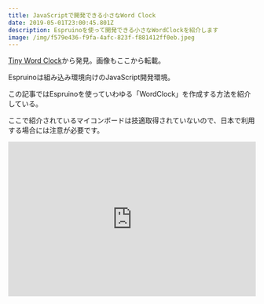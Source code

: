 ```yaml
---
title: JavaScriptで開発できる小さなWord Clock
date: 2019-05-01T23:00:45.801Z
description: Espruinoを使って開発できる小さなWordClockを紹介します
image: /img/f579e436-f9fa-4afc-823f-f881412ff0eb.jpeg
---
```

[Tiny Word Clock](http://www.espruino.com/Tiny+Word+Clock)から発見。画像もここから転載。

Espruinoは組み込み環境向けのJavaScript開発環境。

この記事ではEspruinoを使っていわゆる「WordClock」を作成する方法を紹介している。

ここで紹介されているマイコンボードは技適取得されていないので、日本で利用する場合には注意が必要です。

<iframe width="100%" height="315" src="https://www.youtube.com/embed/NL0ehzrf1qQ" frameborder="0" allow="accelerometer; autoplay; encrypted-media; gyroscope; picture-in-picture" allowfullscreen></iframe>
